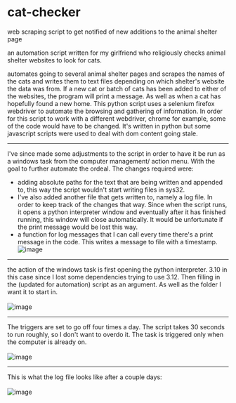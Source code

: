 # cat-checker
web scraping script to get notified of new additions to the animal shelter page


an automation script written for my girlfriend who religiously checks animal shelter websites to look for cats.

automates going to several animal shelter pages and scrapes the names of the cats and writes them to text files depending on which shelter's website the data was from. If a new cat or batch of cats has been added to either of the websites, the program will print a message. As well as when a cat has hopefully found a new home. 
This python script uses a selenium firefox webdriver to automate the browsing and gathering of information. In order for this script to work with a different webdriver, chrome for example, some of the code would have to be changed. It's written in python but some javascript scripts were used to deal with dom content going stale.

<hr>

I've since made some adjustments to the script in order to have it be run as a windows task from the computer management/ action menu. With the goal to further automate the ordeal. The changes required were:
- adding absolute paths for the text that are being written and appended to, this way the script wouldn't start writing files in sys32.
- I've also added another file that gets written to, namely a log file. In order to keep track of the changes that way. Since when the script runs, it opens a python interpreter window and eventually after it has finished running, this window will close automatically. It would be unfortunate if the print message would be lost this way.
- a function for log messages that I can call every time there's a print message in the code. This writes a message to file with a timestamp.
![image](https://github.com/peethree/cat-checker/assets/115643299/1ccff4c0-1a43-418e-8e67-c338b5863f3e)


<hr>

the action of the windows task is first opening the python interpreter. 3.10 in this case since I lost some dependencies trying to use 3.12. Then filling in the (updated for automation) script as an argument. As well as the folder I want it to start in.<br>
<br>
![image](https://github.com/peethree/cat-checker/assets/115643299/e6826cc5-dc68-484a-b4fa-acb798729c73)


<hr>

The triggers are set to go off four times a day. The script takes 30 seconds to run roughly, so I don't want to overdo it. The task is triggered only when the computer is already on. <br>
<br>
![image](https://github.com/peethree/cat-checker/assets/115643299/06038592-cd78-475a-958e-165c5241ca3b)

<hr>

This is what the log file looks like after a couple days: <br>
<br>
![image](https://github.com/peethree/cat-checker/assets/115643299/6753ff12-05f4-466e-8d5e-5251b8bdc6eb)


